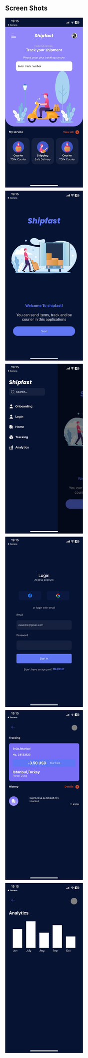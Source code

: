 ## Screen Shots

<div style="display: flex; flex-wrap: wrap; gap: 10px;">
  <img src="screenshots/ss1.jpeg" alt="Page1" width="250" />
  <img src="screenshots/ss2.jpeg" alt="Page2" width="250" />
  <img src="screenshots/ss3.jpeg" alt="Page3" width="250" />
  <img src="screenshots/ss4.jpeg" alt="Page4" width="250" />
  <img src="screenshots/ss5.jpeg" alt="Page5" width="250" />
  <img src="screenshots/ss6.jpeg" alt="Page6" width="250" />
</div>
